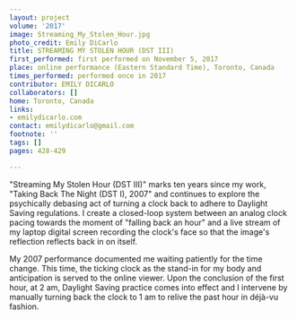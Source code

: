 ```yaml
---
layout: project
volume: '2017'
image: Streaming_My_Stolen_Hour.jpg
photo_credit: Emily DiCarlo
title: STREAMING MY STOLEN HOUR (DST III)
first_performed: first performed on November 5, 2017
place: online performance (Eastern Standard Time), Toronto, Canada
times_performed: performed once in 2017
contributor: EMILY DICARLO
collaborators: []
home: Toronto, Canada
links:
- emilydicarlo.com
contact: emilydicarlo@gmail.com
footnote: ''
tags: []
pages: 428-429

---
```


"Streaming My Stolen Hour (DST III)" marks ten years since my work, "Taking Back The Night (DST I), 2007" and continues to explore the psychically debasing act of turning a clock back to adhere to Daylight Saving regulations. I create a closed-loop system between an analog clock pacing towards the moment of "falling back an hour" and a live stream of my laptop digital screen recording the clock's face so that the image's reflection reflects back in on itself.

My 2007 performance documented me waiting patiently for the time change. This time, the ticking clock as the stand-in for my body and anticipation is served to the online viewer. Upon the conclusion of the first hour, at 2 am, Daylight Saving practice comes into effect and I intervene by manually turning back the clock to 1 am to relive the past hour in d&eacute;j&agrave;-vu fashion.
